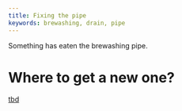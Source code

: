 ```yaml
---
title: Fixing the pipe
keywords: brewashing, drain, pipe
---
```


Something has eaten the brewashing pipe.

# Where to get a new one?
[tbd](ynd)
